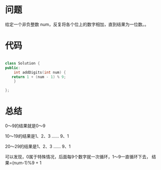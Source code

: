 
# 问题 #
给定一个非负整数 num，反复将各个位上的数字相加，直到结果为一位数。。
# 代码 #
```C++

class Solution {
public:
    int addDigits(int num) {
   return 1 + (num - 1) % 9;
    }      
   
};
```
# 总结 #
0～9的结果就是0～9

10～19的结果是1、2、3 …… 9、1

20～29的结果是1、2、3 …… 9、1

可以发现，0属于特殊情况，后面每9个数字就一次循环，1～9一直循环下去，
结果=(num-1)%9 + 1